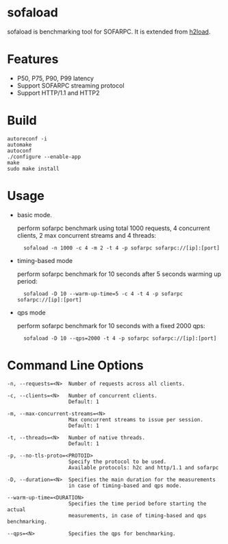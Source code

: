 # sofaload

sofaload is benchmarking tool for SOFARPC. It is extended from [h2load](https://nghttp2.org/documentation/h2load-howto.html).

# Features

- P50, P75, P90, P99 latency
- Support SOFARPC streaming protocol
- Support HTTP/1.1 and HTTP2

# Build

    autoreconf -i
    automake
    autoconf
    ./configure --enable-app
    make
    sudo make install

# Usage

- basic mode.

    perform sofarpc benchmark using total 1000 requests, 4 concurrent clients, 2 max concurrent streams and 4 threads:

        sofaload -n 1000 -c 4 -m 2 -t 4 -p sofarpc sofarpc://[ip]:[port]

- timing-based mode

    perform sofarpc benchmark for 10 seconds after 5 seconds warming up period:

        sofaload -D 10 --warm-up-time=5 -c 4 -t 4 -p sofarpc sofarpc://[ip]:[port]

- qps mode

    perform sofarpc benchmark for 10 seconds with a fixed 2000 qps:

        sofaload -D 10 --qps=2000 -t 4 -p sofarpc sofarpc://[ip]:[port]

# Command Line Options

    -n, --requests=<N>  Number of requests across all clients.

    -c, --clients=<N>   Number of concurrent clients.
                        Default: 1

    -m, --max-concurrent-streams=<N>
                        Max concurrent streams to issue per session.
                        Default: 1

    -t, --threads=<N>   Number of native threads.
                        Default: 1

    -p, --no-tls-proto=<PROTOID>
                        Specify the protocol to be used.
                        Available protocols: h2c and http/1.1 and sofarpc

    -D, --duration=<N>  Specifies the main duration for the measurements
                        in case of timing-based and qps mode.

    --warm-up-time=<DURATION>
                        Specifies the time period before starting the actual
                        measurements, in case of timing-based and qps benchmarking.

    --qps=<N>           Specifies the qps for benchmarking.